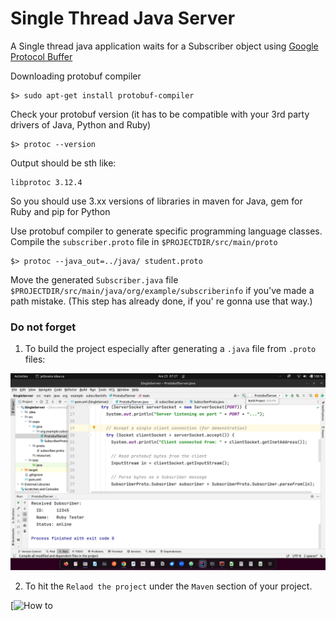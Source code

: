 Single Thread Java Server
=========================

A Single thread java application waits for a Subscriber object using [Google Protocol Buffer](https://protobuf.dev/)

Downloading protobuf compiler

~~~shell
$> sudo apt-get install protobuf-compiler
~~~

Check your protobuf version (it has to be compatible with your 3rd party drivers of Java, Python and Ruby)

~~~shell
$> protoc --version
~~~
Output should be sth like:
~~~shell
libprotoc 3.12.4
~~~
So you should use 3.xx versions of libraries in maven for Java, gem for Ruby and pip for Python

Use protobuf compiler to generate specific programming language classes. Compile the `subscriber.proto` file in `$PROJECTDIR/src/main/proto`
~~~shell
$> protoc --java_out=../java/ student.proto
~~~

Move the generated `Subscriber.java` file `$PROJECTDIR/src/main/java/org/example/subscriberinfo` if you've made a path mistake. (This step has already done, if you' re gonna use that way.)

### Do not forget ###

 1. To build the project especially after generating a `.java` file from `.proto` files:

![Screenshot](https://github.com/ismailhakkituran/SingleThreadJavaServer/blob/main/Build%20the%20project.png)

 2. To hit the `Relaod the project` under the `Maven` section of your project.

[![How to](https://drive.usercontent.google.com/download?id=1DtbSzbrtSvgcDLx2dFmv-tQFMJjrgDlt&export=download&authuser=0)

